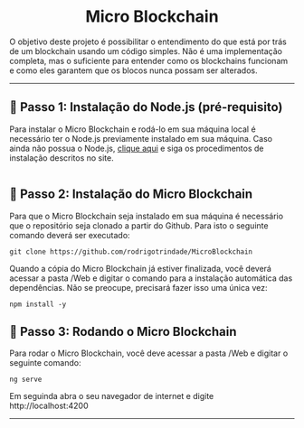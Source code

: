 <h1 align="center">Micro Blockchain</h1>

O objetivo deste projeto é possibilitar o entendimento do que está 
por trás de um blockchain usando um código simples. Não é uma implementação completa, 
mas o suficiente para entender como os blockchains funcionam e como eles garantem 
que os blocos nunca possam ser alterados.

---

## 🏁 Passo 1: Instalação do Node.js (pré-requisito)<a name = "passo1"></a>
Para instalar o Micro Blockchain e rodá-lo em sua máquina local é necessário ter o Node.js previamente instalado em sua máquina. Caso ainda não possua o Node.js, [clique aqui](https://nodejs.org/) e siga os procedimentos de instalação descritos no site.
```
```
## 🏁 Passo 2: Instalação do Micro Blockchain<a name = "passo2"></a>
Para que o Micro Blockchain seja instalado em sua máquina é necessário que o repositório seja clonado a partir do Github. Para isto o seguinte comando deverá ser executado:
```
git clone https://github.com/rodrigotrindade/MicroBlockchain 
``` 
Quando a cópia do Micro Blockchain já estiver finalizada, você deverá acessar a pasta /Web e digitar o comando para a instalação automática das dependências. Não se preocupe, precisará fazer isso uma única vez:
```
npm install -y
```

## 🏁 Passo 3: Rodando o Micro Blockchain<a name = "passo3"></a>
Para rodar o Micro Blockchain, você deve acessar a pasta /Web e digitar o seguinte comando:
```
ng serve
```
Em seguinda abra o seu navegador de internet e digite http://localhost:4200

---
